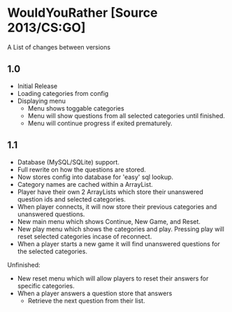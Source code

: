 # WouldYouRather [Source 2013/CS:GO]

A List of changes between versions

## 1.0

* Initial Release
* Loading categories from config
* Displaying menu
  * Menu shows toggable categories
  * Menu will show questions from all selected categories until finished.
  * Menu will continue progress if exited prematurely.
  
## 1.1

* Database (MySQL/SQLite) support.
* Full rewrite on how the questions are stored.
* Now stores config into database for 'easy' sql lookup.
* Category names are cached within a ArrayList.
* Player have their own 2 ArrayLists which store their unanswered question ids and selected categories.
* When player connects, it will now store their previous categories and unanswered questions.
* New main menu which shows Continue, New Game, and Reset.
* New play menu which shows the categories and play. Pressing play will reset selected categories incase of reconnect.
* When a player starts a new game it will find unanswered questions for the selected categories.

Unfinished:

* New reset menu which will allow players to reset their answers for specific categories.
* When a player answers a question store that answers
  * Retrieve the next question from their list.
